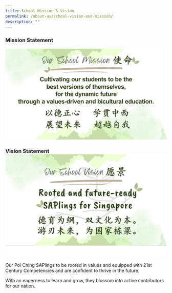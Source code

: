```yaml
---
title: School Mission & Vision
permalink: /about-us/school-vision-and-mission/
description: ""
---
```

### Mission Statement
![](/images/mission(new).jpg)

### Vision Statement![](/images/pcs%20vision.jpg)
   Our Poi Ching SAPlings to be rooted in values and equipped with 21st Century Competencies and are confident to thrive in the future.

With an eagerness to learn and grow, they blossom into active contributors for our nation.